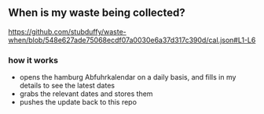 ## When is my waste being collected?
  https://github.com/stubduffy/waste-when/blob/548e627ade75068ecdf07a0030e6a37d317c390d/cal.json#L1-L6
  
  ### how it works
  - opens the hamburg Abfuhrkalendar on a daily basis, and fills in my details to see the latest dates
  - grabs the relevant dates and stores them
  - pushes the update back to this repo
  
